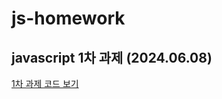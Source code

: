 # js-homework

## javascript 1차 과제 (2024.06.08)

[1차 과제 코드 보기](https://github.com/JUWON-YEO/js-homework/blob/main/mission01/js/mission01.js)
